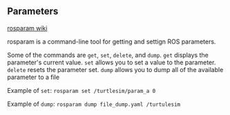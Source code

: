 ## Parameters
[rosparam wiki](https://wiki.ros.org/rosparam)

rosparam is a command-line tool for getting and settign ROS parameters.

Some of the commands are `get`, `set`, `delete`, and `dump`.
`get` displays the parameter's current value.
`set` allows you to set a value to the parameter.
`delete` resets the parameter set.
`dump` allows you to dump all of the available parameter to a file

Example of `set`:
`rosparam set /turtlesim/param_a 0`

Example of `dump`:
`rosparam dump file_dump.yaml /turtulesim`
